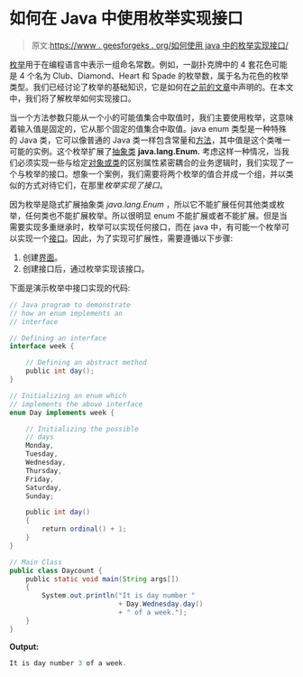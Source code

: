 # 如何在 Java 中使用枚举实现接口

> 原文:[https://www . geesforgeks . org/如何使用 java 中的枚举实现接口/](https://www.geeksforgeeks.org/how-to-implement-an-interface-using-an-enum-in-java/)

[枚举](https://www.geeksforgeeks.org/enum-in-java/)用于在编程语言中表示一组命名常数。例如，一副扑克牌中的 4 套花色可能是 4 个名为 Club、Diamond、Heart 和 Spade 的枚举数，属于名为花色的枚举类型。我们已经讨论了枚举的基础知识，它是如何在[之前的文章](https://www.geeksforgeeks.org/enum-in-java/)中声明的。在本文中，我们将了解枚举如何实现接口。

当一个方法参数只能从一个小的可能值集合中取值时，我们主要使用枚举，这意味着输入值是固定的，它从那个固定的值集合中取值。java enum 类型是一种特殊的 Java 类，它可以像普通的 Java 类一样包含常量和[方法](https://www.geeksforgeeks.org/methods-in-java/)，其中值是这个类唯一可能的实例。这个枚举扩展了[抽象类](https://www.geeksforgeeks.org/abstract-classes-in-java/) **java.lang.Enum.** 考虑这样一种情况，当我们必须实现一些与给定[对象或类](https://www.geeksforgeeks.org/classes-objects-java/)的区别属性紧密耦合的业务逻辑时，我们实现了一个与枚举的接口。想象一个案例，我们需要将两个枚举的值合并成一个组，并以类似的方式对待它们，在那里*枚举实现了接口*。

因为枚举是隐式扩展抽象类 *java.lang.Enum* ，所以它不能扩展任何其他类或枚举，任何类也不能扩展枚举。所以很明显 enum 不能扩展或者不能扩展。但是当需要实现多重继承时，枚举可以实现任何接口，而在 java 中，有可能一个枚举可以实现一个[接口](https://www.geeksforgeeks.org/interfaces-in-java/)。因此，为了实现可扩展性，需要遵循以下步骤:

1.  创建[界面](https://www.geeksforgeeks.org/interfaces-in-java/)。
2.  创建接口后，通过枚举实现该接口。

下面是演示枚举中接口实现的代码:

```java
// Java program to demonstrate
// how an enum implements an
// interface

// Defining an interface
interface week {

    // Defining an abstract method
    public int day();
}

// Initializing an enum which
// implements the above interface
enum Day implements week {

    // Initializing the possible
    // days
    Monday,
    Tuesday,
    Wednesday,
    Thursday,
    Friday,
    Saturday,
    Sunday;

    public int day()
    {
        return ordinal() + 1;
    }
}

// Main Class
public class Daycount {
    public static void main(String args[])
    {
        System.out.println("It is day number "
                           + Day.Wednesday.day()
                           + " of a week.");
    }
}
```

**Output:**

```java
It is day number 3 of a week.

```